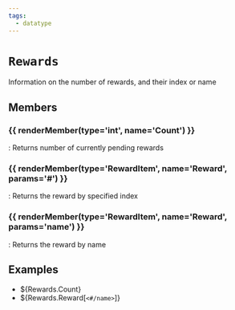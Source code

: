 ```yaml
---
tags:
  - datatype
---
```

# `Rewards`

<!--dt-desc-start-->
Information on the number of rewards, and their index or name
<!--dt-desc-end-->

## Members
<!--dt-members-start-->
### {{ renderMember(type='int', name='Count') }}

:   Returns number of currently pending rewards

### {{ renderMember(type='RewardItem', name='Reward', params='#') }}

:   Returns the reward by specified index

### {{ renderMember(type='RewardItem', name='Reward', params='name') }}

:   Returns the reward by name

<!--dt-members-end-->

## Examples
<!--dt-examples-start-->
- ${Rewards.Count}
- ${Rewards.Reward[`<#/name>`]}
<!--dt-examples-end-->

<!--dt-linkrefs-start-->
[int]: ../macroquest/reference/data-types/datatype-int.md
[rewarditem]: datatype-rewarditem.md
<!--dt-linkrefs-end-->
